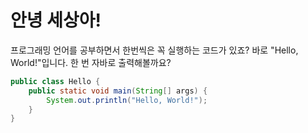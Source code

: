 # 안녕 세상아!

 프로그래밍 언어를 공부하면서 한번씩은 꼭 실행하는 코드가 있죠? 바로 "Hello, World!"입니다. 한 번 자바로 출력해볼까요?

```java
public class Hello {
    public static void main(String[] args) {
        System.out.println("Hello, World!");
    }
}
```

